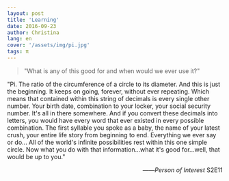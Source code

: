 ```yaml
---
layout: post
title: 'Learning'
date: 2016-09-23
author: Christina
lang: en
cover: '/assets/img/pi.jpg'
tags: π
---
```


> "What is any of this good for and when would we ever use it?"

"Pi. The ratio of the circumference of a circle to its diameter. And this is just the beginning. It keeps on going, forever, without ever repeating. Which means that contained within this string of decimals is every single other number. Your birth date, combination to your locker, your social security number. It's all in there somewhere. And if you convert these decimals into letters, you would have every word that ever existed in every possible combination. The first syllable you spoke as a baby, the name of your latest crush, your entire life story from beginning to end. Everything we ever say or do... All of the world's infinite possibilities rest within this one simple circle. Now what you do with that information...what it's good for...well, that would be up to you."

<p style="text-align:right">——<i>Person of Interest</i> S2E11</p>